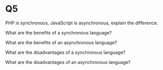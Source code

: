 # Q5

PHP is synchronous, JavaScript is asynchronous, explain the difference. 



What are the benefits of a synchronous language?



What are the benefits of an asynchronous language?



What are the disadvantages of a synchronous language?



What are the disadvantages of an asynchronous language?
 
